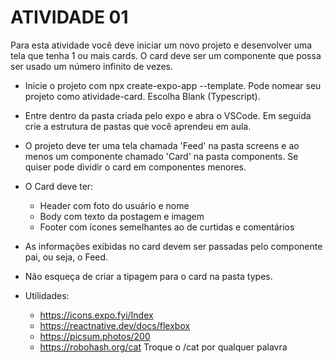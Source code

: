 # ATIVIDADE 01

Para esta atividade você deve iniciar um novo projeto e desenvolver uma tela
que tenha 1 ou mais cards. O card deve ser um componente que possa ser usado
um número infinito de vezes.

- Inicie o projeto com npx create-expo-app --template. Pode nomear seu projeto como
  atividade-card. Escolha Blank (Typescript).
- Entre dentro da pasta criada pelo expo e abra o VSCode. Em seguida crie a estrutura de pastas que você aprendeu em aula.
- O projeto deve ter uma tela chamada 'Feed' na pasta screens e ao menos um componente
  chamado 'Card' na pasta components. Se quiser pode dividir o card em componentes menores.
- O Card deve ter:
  - Header com foto do usuário e nome
  - Body com texto da postagem e imagem
  - Footer com ícones semelhantes ao de curtidas e comentários
- As informações exibidas no card devem ser passadas pelo componente pai,
  ou seja, o Feed.
- Não esqueça de criar a tipagem para o card na pasta types.

- Utilidades:
  - <https://icons.expo.fyi/Index>
  - <https://reactnative.dev/docs/flexbox>
  - <https://picsum.photos/200>
  - <https://robohash.org/cat> Troque o /cat por qualquer palavra
